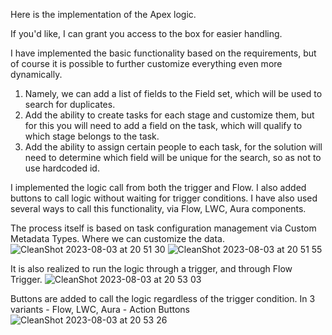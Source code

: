 Here is the implementation of the Apex logic.

If you'd like, I can grant you access to the box for easier handling.

I have implemented the basic functionality based on the requirements, but of course it is possible to further customize everything even more dynamically.

1. Namely, we can add a list of fields to the Field set, which will be used to search for duplicates.
2. Add the ability to create tasks for each stage and customize them, but for this you will need to add a field on the task, which will qualify to which stage belongs to the task.
3. Add the ability to assign certain people to each task, for the solution will need to determine which field will be unique for the search, so as not to use hardcoded id.

I implemented the logic call from both the trigger and Flow. I also added buttons to call logic without waiting for trigger conditions. I have also used several ways to call this functionality, via Flow, LWC, Aura components.

The process itself is based on task configuration management via Custom Metadata Types. Where we can customize the data.
![CleanShot 2023-08-03 at 20 51 30](https://github.com/yahorbazyk/tasks-configuration/assets/135764285/35739c8a-1620-4b88-a0de-328ad12143af)
![CleanShot 2023-08-03 at 20 51 55](https://github.com/yahorbazyk/tasks-configuration/assets/135764285/20063e43-c097-4be6-bae7-06daa00f39a8)


It is also realized to run the logic through a trigger, and through Flow Trigger.
![CleanShot 2023-08-03 at 20 53 03](https://github.com/yahorbazyk/tasks-configuration/assets/135764285/cc22ff7e-8fec-4fc8-9f23-c63a27e5a50b)


Buttons are added to call the logic regardless of the trigger condition. In 3 variants - Flow, LWC, Aura - Action Buttons
![CleanShot 2023-08-03 at 20 53 26](https://github.com/yahorbazyk/tasks-configuration/assets/135764285/b8a08e61-67b7-444e-b5a1-66c0298792f3)

